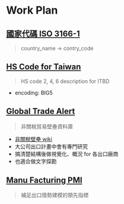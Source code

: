 # Work Plan

## [國家代碼 ISO 3166-1](https://zh.wikipedia.org/wiki/ISO_3166-1)
> country_name -> contry_code

## [HS Code for Taiwan](http://db.wtocenter.org.tw/tariffHScode.asp)
> HS code 2, 4, 6 description for ITBD

* encoding: BIG5

## [Global Trade Alert](http://www.globaltradealert.org/)
> 非關稅貿易壁壘資料庫

* [非關稅壁壘 wiki](https://zh.wikipedia.org/wiki/%E9%9D%9E%E9%97%9C%E7%A8%85%E5%A3%81%E5%A3%98)
* 大公司出口計畫中會有專門研究
* 搞清楚結構後做視覺化、概況 for 各出口廠商
* 也適合做文字探勘


## [Manu Facturing PMI](http://www.tradingeconomics.com/country-list/manufacturing-pmi)
> 補足出口情勢建模的領先指標
